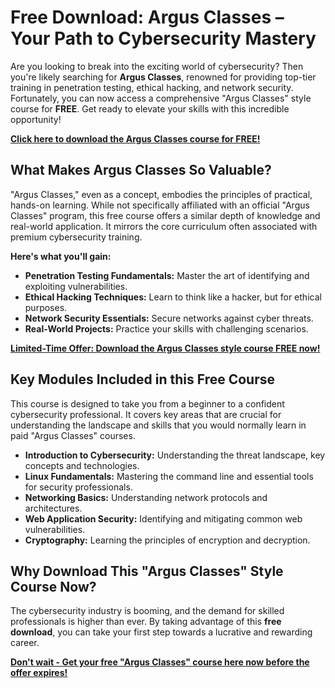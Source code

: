 # Free Download: Argus Classes – Your Path to Cybersecurity Mastery

Are you looking to break into the exciting world of cybersecurity? Then you're likely searching for **Argus Classes**, renowned for providing top-tier training in penetration testing, ethical hacking, and network security. Fortunately, you can now access a comprehensive "Argus Classes" style course for **FREE**. Get ready to elevate your skills with this incredible opportunity!

[**Click here to download the Argus Classes course for FREE!**](https://udemywork.com/argus-classes)

## What Makes Argus Classes So Valuable?

"Argus Classes," even as a concept, embodies the principles of practical, hands-on learning. While not specifically affiliated with an official "Argus Classes" program, this free course offers a similar depth of knowledge and real-world application. It mirrors the core curriculum often associated with premium cybersecurity training.

**Here's what you'll gain:**

*   **Penetration Testing Fundamentals:** Master the art of identifying and exploiting vulnerabilities.
*   **Ethical Hacking Techniques:** Learn to think like a hacker, but for ethical purposes.
*   **Network Security Essentials:** Secure networks against cyber threats.
*   **Real-World Projects:** Practice your skills with challenging scenarios.

[**Limited-Time Offer: Download the Argus Classes style course FREE now!**](https://udemywork.com/argus-classes)

## Key Modules Included in this Free Course

This course is designed to take you from a beginner to a confident cybersecurity professional. It covers key areas that are crucial for understanding the landscape and skills that you would normally learn in paid "Argus Classes" courses.

*   **Introduction to Cybersecurity:** Understanding the threat landscape, key concepts and technologies.
*   **Linux Fundamentals:** Mastering the command line and essential tools for security professionals.
*   **Networking Basics:** Understanding network protocols and architectures.
*   **Web Application Security:** Identifying and mitigating common web vulnerabilities.
*   **Cryptography:** Learning the principles of encryption and decryption.

## Why Download This "Argus Classes" Style Course Now?

The cybersecurity industry is booming, and the demand for skilled professionals is higher than ever. By taking advantage of this **free download**, you can take your first step towards a lucrative and rewarding career.

[**Don't wait - Get your free "Argus Classes" course here now before the offer expires!**](https://udemywork.com/argus-classes)
